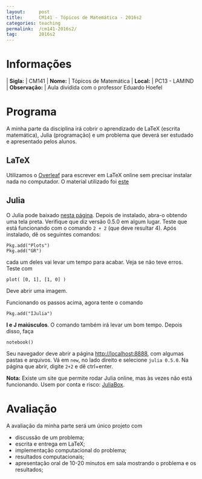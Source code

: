 ```yaml
---
layout:     post
title:      CM141 - Tópicos de Matemática - 2016s2
categories: teaching
permalink:  /cm141-2016s2/
tag:        2016s2
---
```


# Informações

  | **Sigla:**   | CM141
  | **Nome:**    | Tópicos de Matemática
  | **Local:**   | PC13 - LAMIND
  | **Observação:** | Aula dividida com o professor Eduardo Hoefel

# Programa

A minha parte da disciplina irá cobrir o aprendizado de LaTeX (escrita
matemática), Julia (programação) e um problema que deverá ser estudado e
apresentado pelos alunos.

## LaTeX

Utilizamos o [Overleaf](https://www.overleaf.com/signup?ref=497b0f46dfbf) para
escrever em LaTeX online sem precisar instalar nada no computador.
O material utilizado foi
[este](https://www.overleaf.com/articles/tutorial-de-latex-para-software-carpentry/cytvvrtwxbzb#.WEQR958cVhF)

## Julia

O Julia pode baixado [nesta página](https://julialang.org/downloads).
Depois de instalado, abra-o obtendo uma tela preta. Verifique que diz versão
0.5.0 em algum lugar.
Teste que está funcionando com o comando `2 + 2` (que deve resultar 4).
Após instalado, dê os seguintes comandos:
```
Pkg.add("Plots")
Pkg.add("GR")
```
cada um deles vai levar um tempo para acabar. Veja se não teve erros. Teste com
```
plot( [0, 1], [1, 0] )
```
Deve abrir uma imagem.

Funcionando os passos acima, agora tente o comando
```
Pkg.add("IJulia")
```
**I e J maiúsculos**. O comando também irá levar um bom tempo.
Depois disso, faça
```
notebook()
```
Seu navegador deve abrir a página [http://localhost:8888](http://localhost:8888),
com algumas pastas e arquivos.
Vá em `new`, no lado direito e selecione `julia 0.5.0`. Na página que abrir,
digite `2+2` e dê ctrl+enter.

**Nota:** Existe um site que permite rodar Julia online, mas às vezes não está
funcionando. Usem por conta e risco: [JuliaBox](https://www.juliabox.org).

# Avaliação

A avaliação da minha parte será um único projeto com
- discussão de um problema;
- escrita e entrega em LaTeX;
- implementação computacional do problema;
- resultados computacionais;
- apresentação oral de 10-20 minutos em sala mostrando o problema e os resultados;
